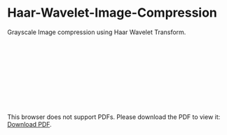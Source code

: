 # Haar-Wavelet-Image-Compression
Grayscale Image compression using Haar Wavelet Transform.

<object data="https://github.com/vaithak/Haar-Wavelet-Image-Compression/raw/master/reference.pdf" type="application/pdf" width="700px" height="700px">
    <embed src="https://github.com/vaithak/Haar-Wavelet-Image-Compression/raw/master/reference.pdf">
        <p>This browser does not support PDFs. Please download the PDF to view it: <a href="https://github.com/vaithak/Haar-Wavelet-Image-Compression/raw/master/reference.pdf">Download PDF</a>.</p>
    </embed>
</object>
